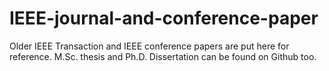 # IEEE-journal-and-conference-paper
Older IEEE Transaction and IEEE conference papers are put here for reference. M.Sc. thesis and Ph.D. Dissertation can be found on Github too.
